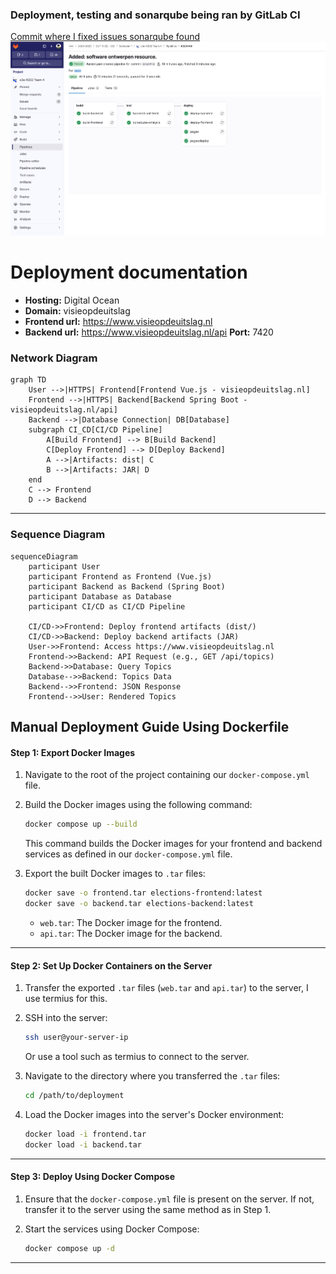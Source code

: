 ### Deployment, testing and sonarqube being ran by GitLab CI
[Commit where I fixed issues sonarqube found](https://gitlab.fdmci.hva.nl/semester-3-hbo-ict/onderwijs/student-projecten/2024-2025/out-r-se-cs/semester-1/siiquujuucii98/-/commit/d3b80b55bf93a51c0cf90898890b781e825ec644)
![Pipelines](./images/pipelines.png)

# Deployment documentation

- **Hosting:** Digital Ocean
- **Domain:** visieopdeuitslag
- **Frontend url:** https://www.visieopdeuitslag.nl
- **Backend url:** https://www.visieopdeuitslag.nl/api
 **Port:** 7420

###  **Network Diagram**
```mermaid
graph TD
    User -->|HTTPS| Frontend[Frontend Vue.js - visieopdeuitslag.nl]
    Frontend -->|HTTPS| Backend[Backend Spring Boot - visieopdeuitslag.nl/api]
    Backend -->|Database Connection| DB[Database]
    subgraph CI_CD[CI/CD Pipeline]
        A[Build Frontend] --> B[Build Backend]
        C[Deploy Frontend] --> D[Deploy Backend]
        A -->|Artifacts: dist| C
        B -->|Artifacts: JAR| D
    end
    C --> Frontend
    D --> Backend
```

---

### **Sequence Diagram**
```mermaid
sequenceDiagram
    participant User
    participant Frontend as Frontend (Vue.js)
    participant Backend as Backend (Spring Boot)
    participant Database as Database
    participant CI/CD as CI/CD Pipeline

    CI/CD->>Frontend: Deploy frontend artifacts (dist/)
    CI/CD->>Backend: Deploy backend artifacts (JAR)
    User->>Frontend: Access https://www.visieopdeuitslag.nl
    Frontend->>Backend: API Request (e.g., GET /api/topics)
    Backend->>Database: Query Topics
    Database-->>Backend: Topics Data
    Backend-->>Frontend: JSON Response
    Frontend-->>User: Rendered Topics
```

## Manual Deployment Guide Using Dockerfile
#### **Step 1: Export Docker Images**
1. Navigate to the root of the project containing our `docker-compose.yml` file.
2. Build the Docker images using the following command:
   ```bash
   docker compose up --build
   ```
   This command builds the Docker images for your frontend and backend services as defined in our `docker-compose.yml` file.

3. Export the built Docker images to `.tar` files:
   ```bash
   docker save -o frontend.tar elections-frontend:latest
   docker save -o backend.tar elections-backend:latest
   ```
    - `web.tar`: The Docker image for the frontend.
    - `api.tar`: The Docker image for the backend.

---

#### **Step 2: Set Up Docker Containers on the Server**
1. Transfer the exported `.tar` files (`web.tar` and `api.tar`) to the server, I use termius for this.

2. SSH into the server:
   ```bash
   ssh user@your-server-ip
   ```
   Or use a tool such as termius to connect to the server.

3. Navigate to the directory where you transferred the `.tar` files:
   ```bash
   cd /path/to/deployment
   ```

4. Load the Docker images into the server's Docker environment:
   ```bash
   docker load -i frontend.tar
   docker load -i backend.tar
   ```

---

#### **Step 3: Deploy Using Docker Compose**
1. Ensure that the `docker-compose.yml` file is present on the server. If not, transfer it to the server using the same method as in Step 1.

2. Start the services using Docker Compose:
   ```bash
   docker compose up -d
   ```
---
